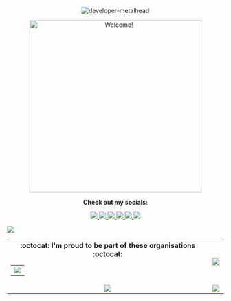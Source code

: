 <p align="center"> <img src="https://komarev.com/ghpvc/?username=developer-metalhead&label=Profile%20views&color=0e75b6&style=plastic" alt="developer-metalhead" />             
</p>
<div align="center" width="50">

<img src="https://media2.giphy.com/media/C5cgACMZTbxzlwVtyz/giphy.gif?cid=790b76116a109ab4c4d389655eb19f87d54171fed90b473f&rid=giphy.gif&ct=g" alt="Welcome!" width="400"/>
  <b> <p align="center"> Check out my socials:</b><br>
  <p align="center">
 <a href="https://www.linkedin.com/in/kumar-satwik-038291203/">
  <img src="https://img.shields.io/badge/LinkedIn-0077B5?style=for-the-badge&logo=linkedin&logoColor=white" /> 
  </a>
  
  <a href="https://linktr.ee/Kumar_Satwik">
    <img src="https://img.shields.io/badge/Linktree-39E09B?style=for-the-badge&logo=linktree&logoColor=white" />
  </a>
  
  <a href="https://www.instagram.com/developer_metalhead/">
    <img src="https://img.shields.io/badge/Instagram-E4405F?style=for-the-badge&logo=instagram&logoColor=white" />
  </a>
  
  <a href="mailto:satwikworks2000@gmail.com">
    <img src="https://img.shields.io/badge/Gmail-D14836?style=for-the-badge&logo=gmail&logoColor=white" />
  </a>
  
  
  <a href="https://api.whatsapp.com/send?phone=916200603906&text=Hi%2C%20how%20may%20I%20assist%20you%3F">
    <img src="https://img.shields.io/badge/WhatsApp-25D366?style=for-the-badge&logo=whatsapp&logoColor=white" />
  </a>
  
  <a href="http://twitter.com/developer_metal">
    <img src="https://img.shields.io/badge/Twitter-1DA1F2?style=for-the-badge&logo=twitter&logoColor=white" />
  </a>

</div>



<!--Trap--:)-->
<a href="https://github.com/404"><img src="https://user-images.githubusercontent.com/73097560/115834477-dbab4500-a447-11eb-908a-139a6edaec5c.gif"></a>


</div>

<table align="center" width="100%">
  <tr>
    <td align="center">
      <strong> :octocat: I'm proud to be part of these organisations :octocat: </strong><br>
      <table>
        <tr>
          <td align="center">
            <a href="https://github.com/EddieHubCommunity">
              <img src="https://avatars3.githubusercontent.com/u/66388388?s=150&v=4" />
            </a>
          </td>
        </tr>
      </table>
    </td>
    <td align="center">
      <img width="120%" src="https://github-readme-stats.vercel.app/api?username=developer-metalhead&count_private=true&theme=tokyonight&show_icons=true" />
    </td>
  </tr>
  <tr>
          <td align="center">
            <img src="https://github-readme-stats.vercel.app/api/top-langs/?username=developer-metalhead&layout=compact&theme=tokyonight">
          </td>
    <td align="center">
      <img src="https://github-readme-streak-stats.herokuapp.com/?user=developer-metalhead&theme=tokyonight">
    </td>
  </tr>
</table>



